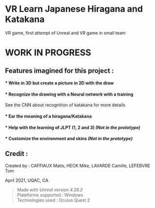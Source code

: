 # VR Learn Japanese Hiragana and Katakana
VR game, first attempt of Unreal and VR game in small team

# WORK IN PROGRESS

## Features imagined for this project :
#### * Write in 3D but create a picture in 2D with the draw

#### * Recognize the drawing with a Neural network with a training
See the CNN about recognition of katakana for more details

#### * Ear the meaning of a hiragana/Katakana

#### * Help with the learning of JLPT (1, 2 and 3) *(Not in the prototype)*

#### * Customize the environment and skins *(Not in the prototype)*


## Credit :
Created by : CAFFIAUX Matis, HECK Mike, LAVARDE Camille, LEFEBVRE Tom

April 2021, UQAC, CA

> Made with *Unreal version 4.26.2* \
> Plateforms supported : Windows \
> Technologies used : Oculus Quest 2
